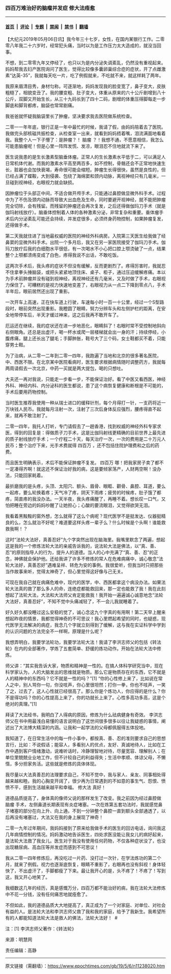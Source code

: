 ### 四百万难治好的脑瘤并发症 修大法痊愈

---

#### [首页](../../../..?n11238020) &nbsp;|&nbsp; [评论](../../../../../epoch-comment?n11238020) &nbsp;|&nbsp; [专题](../../../../../epoch-special?n11238020) &nbsp;|&nbsp; [禁闻](../../../../../epoch-news?n11238020) &nbsp;|&nbsp; [禁书](../../../../../books?n11238020) &nbsp;|&nbsp; [翻墙](https://github.com/gfw-breaker/nogfw/blob/master/README.md?n11238020)


<div class="post_content" id="artbody" itemprop="articleBody">
 <!-- article content begin -->
 <p>
  【大纪元2019年05月06日讯】我今年三十七岁，女性，在国内某银行工作。二零零八年我二十六岁时，经常犯头痛，当时以为是工作压力太大造成的，就没当回事。
 </p>
 <p class="p6">
  <span class="s1">
   不想，到二零零九年又停经了，也只以为是内分泌失调紊乱，仍然没有重视起来。妈妈帮我去妇产医院询问了医生，觉得比较像多囊卵巢综合症的症状，开了点雌激素“达英-35”，我就每天吃一片，吃了例假就来，不吃就不来，就这样耗了两年。
  </span>
 </p>
 <p class="p6">
  <span class="s1">
   我原来眉清目秀，身材匀称。可逐渐地，妈妈发现我的脸变宽了，鼻子变大，皮肤粗糙了，相貌变丑了。我的腰变粗、肚子变大，体重从原来的六十公斤剧增到八十公斤，双脚又开始生长，从三十九码长到了四十二码，剧增的体重压得脚每走一步脚底和脚背都疼，脑袋也常常剧痛。
  </span>
 </p>
 <p class="p6">
  <span class="s1">
   我爸爸就怀疑我脑袋里长了肿瘤，坚决要求我去医院做系统检查。
  </span>
 </p>
 <p class="p6">
  <span class="s1">
   二零一一年年底，银行正是一年中最忙的时候，我请了假，由妈妈陪着去了医院。我做完头部核磁共振检查，从检查室一出来，就看到妈妈捂着嘴，泪流满面地看着我。我整个人一下子懵了：是肿瘤？！
   <ok href="https://www.epochtimes.com/gb/tag/%E8%84%91%E7%98%A4.html">
    脑瘤
   </ok>
   ？！我想不通，不愿意相信，我怎么可能患脑瘤呢！但是心里一阵阵发慌、发凉，眼泪忍不住地就流下来了。
  </span>
 </p>
 <p class="p6">
  <span class="s1">
   医生说我患的是生长激素型脑垂体瘤。正常人的生长激素水平低于二，可以满足人日常机体代谢。而我的激素水平高至两百多，如不控制，骨骼还会不正常地快速生长，脏器也会加快衰竭，寿命很可能会缩短。肿瘤生长得很快，虽然是良性的，但已经占满了蝶鞍，大到侵袭、包绕了海绵窦和颈内动脉，离视神经只有几毫米，一旦碰到视神经，右眼视力就会缺损。
  </span>
 </p>
 <p class="p6">
  <span class="s1">
   因肿瘤位于头部正中间，不适合做开颅手术，只能通过鼻腔做显微外科手术。过程中为了不伤及颈内动脉而导致大出血危及生命，同时要避开视神经，就不能把肿瘤完全切除，会有残留。而残留的肿瘤还会再次复发，之后还得做伽玛刀手术（就是伽玛射线放疗）。脑垂体控制着人体的各种激素分泌，非常复杂和重要。垂体瘤手术后内分泌紊乱可能还会持续，并发症很多，必须终身药物控制，如果肿瘤复发，还得做手术。
  </span>
 </p>
 <p class="p6">
  <span class="s1">
   第二天我就住进了当地最权威的医院的神经外科病房。入院第三天医生给我做了经鼻窦的显微外科手术。出院一个多月后，我又在另一家医院接受了伽玛刀手术。伽玛刀放疗后我的白细胞水平很低，有一次喝水不小心把口腔上颚烫破了一点，结果整个上颚都溃疡变成了白色，疼得我说不出话，不敢吃饭。
  </span>
 </p>
 <p class="p6">
  <span class="s1">
   这两次手术后，我头疼的症状不但没有缓解，反而更剧烈了。疼得厉害时，我就忍不住拿拳头捶脑袋，或把头紧紧地顶住床、桌子、柜子，通过压迫缓解疼痛。本以为手术前肿瘤并没有碰到视神经，离视神经还有几毫米，又及时做了手术，右眼视力保住了。可糟糕的是视力快速地变差了，右眼视力从一点二下降到零点八，手术半年后，眼前居然还出现了重影。
  </span>
 </p>
 <p class="p6">
  <span class="s1">
   一次开车上高速，正在快车道上行驶，车速每小时一百一十公里，经过一个S型路段时，眼前突然出现重影。我瞪圆了眼睛，努力分辨车头和左侧护栏的距离，在安全地带停车后，半天才缓过神来，这之后我再不敢开车了。
  </span>
 </p>
 <p class="p6">
  <span class="s1">
   厄运还在继续，我的症状还在进一步地恶化，眼睛斜了！右眼时常不受控制地斜向右侧眼角。还总是出虚汗，喝一杯水或爬一层楼梯就会出一身的汗；持续停经，小腹疼痛，腿上还长出了腿毛；手脚肿胀，鞋号大了三个码，女士鞋都买不着，只能穿男士鞋。
  </span>
 </p>
 <p class="p6">
  <span class="s1">
   为了治病，从二零一二年到二零一四年，我跑遍了当地和北京的很多著名医院，中、西医不限。在北京某中医院看病时，医生要求根据病情随时调整药方，我就每两周请假去一次北京，中药一买就是两大提包，喝的只想吐。
  </span>
 </p>
 <p class="p6">
  <span class="s1">
   大夫还一再对我说，只能走一步看一步，不能保证治好。看了中医又看西医，神经外科、神经内科、内分泌科的医生都说，患了这个病恢复健康和断根是不可能的，手术后要用药物控制。
  </span>
 </p>
 <p class="p6">
  <span class="s1">
   当时医生推荐我使用一种从瑞士进口的缓释针剂，每个月得打一针，一支药将近一万块钱人民币。我就每月注射一次，注射了三次后身体反应强烈，腰疼得直不起来，就再不敢注射了。
  </span>
 </p>
 <p class="p6">
  <span class="s1">
   二零一四年，我托人打听，专门请假去了一趟香港，找到权威的神经外科专家求医，得到的回复是：得做质子刀手术，这是比伽玛射线更精确的目前世界上最先进的质子射线放疗手术；一个疗程二十天，每天治疗一次，一次的费用是二十万元人民币；整个治疗下来，光手术费就得
   <ok href="https://www.epochtimes.com/gb/tag/%E5%9B%9B%E7%99%BE%E4%B8%87.html">
    四百万
   </ok>
   ，还不包括住院护理费和之后的药费。
  </span>
 </p>
 <p class="p6">
  <span class="s1">
   而且医生明确表示，术后不能保证肿瘤不复发。
   <ok href="https://www.epochtimes.com/gb/tag/%E5%9B%9B%E7%99%BE%E4%B8%87.html">
    四百万
   </ok>
   哪！把我家房子卖了都不一定凑得齐啊！就这还不保证治好我的病，这是要倾家荡产，人财两空啊！没办法，只能回家耗着。
  </span>
 </p>
 <p class="p6">
  <span class="s1">
   最折磨我的是头疼，头顶、太阳穴、额头、眉骨、眼眶、颧骨、鼻腔、耳道，要么一起疼，要么轮换着疼；天气冷了疼，阴天下雨疼；疲劳的时候疼，肚子饿了都疼，简直疼的我没办法。一天半夜，我头疼痛醒了，再睡不着。想长叹一口气，又怕把睡在旁边的妈妈吵醒了让她担心；心酸的要流眼泪，又觉得欲哭无泪。
  </span>
 </p>
 <p class="p6">
  <span class="s1">
   我看着黑黢黢的窗外想，怎么就得了这么个病呢？现代医学不是挺发达、仪器挺精良的么，怎么就治不好呢？难道要这样头疼一辈子么？什么时候是个头啊！谁能救救我啊！？
  </span>
 </p>
 <p class="p6">
  <span class="s1">
   这时“法轮大法好，真善忍好”九个字突然出现在脑海里。我嘴里默念了两遍，想起这是我的一个修炼法轮大法的亲戚告诉我的，说法轮大法是佛法，以“真、善、忍”的原则指导人的行为，提升人的道德。当人的心中充满了“真、善、忍”的正念，神佛就会保护他。还给我讲了许多不修炼的常人在危难病痛中，诚心敬念“法轮大法好，真善忍好”遇难呈祥、转危为安的事例。我很爱听，但我当时只把那些当作故事来听，觉得太神奇了，但心里觉得这好像与己无关。
  </span>
 </p>
 <p class="p6">
  <span class="s1">
   可现在我自己就在病痛危难中，现代的医学，中、西医都拿这个病没办法。如果法轮大法真的救了那么多人的命，连绝症都能救回来，那一定也能救了我！我在此刻想起了法轮大法，大法和大法师父肯定能救我！我开始一遍遍诚心诚意地念“法轮大法好，真善忍好”，不知不觉中头痛减轻了，不一会儿我就睡着了。
  </span>
 </p>
 <p class="p6">
  <span class="s1">
   好久好久都没睡过这么安稳的觉了，诚心念这九个字真的有用啊！第二天早上醒来想起昨夜的情景，我都觉得神奇的不可思议！我心里燃起希望的同时，也疑惑，现代医学无法解决的病症，我念几个字就立刻得到了缓解，这与我在实证科学中学到的认识问题的方法完全不一样啊，原理是什么呢？
  </span>
 </p>
 <p class="p6">
  <span class="s1">
   我想弄明白，我要学法轮功，我要学法轮大法！我请了李洪志师父的包括《转法轮》在内的全部著作，学炼了五套简单、舒缓的炼功动作。开始在法轮大法中修炼。
  </span>
 </p>
 <p class="p6">
  <span class="s1">
   师父讲：“其实我告诉大家，物质和精神是一性的。在搞人体科学研究当中，现在科学家认为，人的大脑发出的思维就是物质。那么它是物质存在的东西，它不就是人的精神中的东西吗？它不就是一性的吗？”[1] “你的心性修上来了，比如说在常人之中，别人骂你一句，你没吱声，你心里很坦然；打你一拳，你也不吱声，一笑了之，过去了，这人心性就已经很高了。那么你是个炼功人，你应得的是什么？你不是得功吗？你的心性提高上来了，你的功就长上来了。心性多高功多高，这是个绝对的真理。”[1]
  </span>
 </p>
 <p class="p6">
  <span class="s1">
   拜读了大法经书，我明白了人得病的原因，修炼为什么祛病健身有奇效。
  </span>
  <span class="s1">
   李洪志师父在书中用最浅白易懂的语言说明白了这世间很多很多以往让我疑惑的事情，阐述出了大法博大精深的内涵。让我和一起学法的父母都佩服得五体投地。
  </span>
 </p>
 <p class="p6">
  <span class="s1">
   我知道了，在日常生活中的每一件小事中，都按真、善、忍的准则要求自己的思想言行，比如：不说假话；能容人，多看别人的优点，友好、真诚地待人，比如在工作中遇到客户情绪激动，说难听话时，冷静理智地对待，尽量宽容、理解别人；在单位里兢兢业业地工作，但不计较自己的利益得失；生活中孝顺、体谅父母，不懒惰，多分担家务活。这些就是修炼的具体体现。
  </span>
 </p>
 <p class="p6">
  <span class="s1">
   我尽量以大法真善忍的法理要求自己，不知不觉中，我与家人、亲友、同事相处得越来越和睦。我的心胸变开阔了，很少再为日常遇到的不如意的事生气、怨恨、愤愤不平，感到生活越来越平和幸福。
   <ok href="https://www.epochtimes.com/gb/tag/%E4%BF%AE%E5%A4%A7%E6%B3%95.html">
    修大法
   </ok>
   真好！
  </span>
 </p>
 <p class="p6">
  <span class="s1">
   道德品质提高了，身体真的像师父说的那样发生了改变。我之前因为经过鼻腔做
   <ok href="https://www.epochtimes.com/gb/tag/%E8%84%91%E7%98%A4.html">
    脑瘤
   </ok>
   手术，左侧鼻道长期表现有炎症堵塞。一次在炼第五套功法时，我就感觉鼻子堵塞的部分在向上升、向上通，不到一分钟整个鼻腔一直到额头全部通透了，以后再没有堵塞过，大法又在我的身上展现了神奇！
  </span>
 </p>
 <p class="p6">
  <span class="s1">
   二零一九年过年期间，我妈妈接到了原来给我做手术的医生的回访电话，询问我这几年病情控制的情况。妈妈激动地告诉医生，四处求医没能让我女儿的病好起来，是法轮大法救了我女儿。医生对于我没有使用任何药物，不仅各种症状没了，也没出现糖尿病、高血压等并发症而感到不可思议！
  </span>
 </p>
 <p class="p6">
  <span class="s1">
   我从二零一四年修炼后，再没吃过一片药、没打过一次针，在学法炼功的第二个月，就来了例假。视力也逐渐底恢复，眼睛不重影了，右眼再也没有斜视！身体轻快了，不出虚汗了，手脚都瘦了下来。最让我开心的是，头不疼了！不疼了！写到这，我又开心地笑了。
  </span>
 </p>
 <p class="p6">
  <span class="s1">
   我细数这几年的经历，真是感慨万分，四百万都不能治好的病，我在法轮大法修炼中不花一分钱，没有任何痛苦地就痊愈了。
  </span>
 </p>
 <p class="p6">
  <span class="s1">
   不但如此，我的道德品质大大地提高了，真正成为了一个对家庭、对单位、对社会有益的人。是法轮大法和李洪志师父救了我和我的家庭，给予了我新生。我希望所有的人都能知道法轮大法是救人的佛法，法轮大法好！  #
  </span>
 </p>
 <p class="p6">
  注：[1] 李洪志师父著作：《转法轮》
 </p>
 <p class="p6">
  来源：明慧网
 </p>
 <p>
  责任编辑：高静
 </p>
 <!-- article content end -->
 <div id="below_article_ad">
 </div>
</div>


---

原文链接（需翻墙）：https://www.epochtimes.com/gb/19/5/6/n11238020.htm
